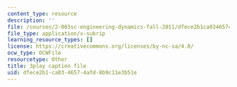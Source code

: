 ```yaml
---
content_type: resource
description: ''
file: /courses/2-003sc-engineering-dynamics-fall-2011/dfece2b1ca0346574afd8b9c11e3b51e_ZNVvYg1FOPk.srt
file_type: application/x-subrip
learning_resource_types: []
license: https://creativecommons.org/licenses/by-nc-sa/4.0/
ocw_type: OCWFile
resourcetype: Other
title: 3play caption file
uid: dfece2b1-ca03-4657-4afd-8b9c11e3b51e
---
```

